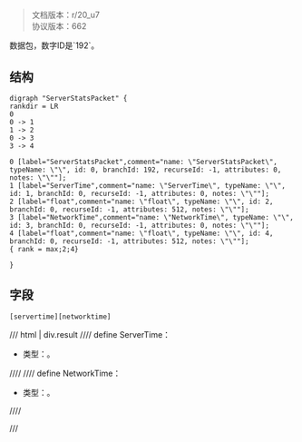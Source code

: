 # <!-- md:samp ServerStatsPacket -->

> 文档版本：r/20_u7<br/>协议版本：662

<!-- md:samp ServerStatsPacket -->数据包，数字ID是`192`。

## 结构

```viz
digraph "ServerStatsPacket" {
rankdir = LR
0
0 -> 1
1 -> 2
0 -> 3
3 -> 4

0 [label="ServerStatsPacket",comment="name: \"ServerStatsPacket\", typeName: \"\", id: 0, branchId: 192, recurseId: -1, attributes: 0, notes: \"\""];
1 [label="ServerTime",comment="name: \"ServerTime\", typeName: \"\", id: 1, branchId: 0, recurseId: -1, attributes: 0, notes: \"\""];
2 [label="float",comment="name: \"float\", typeName: \"\", id: 2, branchId: 0, recurseId: -1, attributes: 512, notes: \"\""];
3 [label="NetworkTime",comment="name: \"NetworkTime\", typeName: \"\", id: 3, branchId: 0, recurseId: -1, attributes: 0, notes: \"\""];
4 [label="float",comment="name: \"float\", typeName: \"\", id: 4, branchId: 0, recurseId: -1, attributes: 512, notes: \"\""];
{ rank = max;2;4}

}

```

## 字段

```title='ServerStatsPacket'
[servertime][networktime]
```

/// html | div.result
//// define
ServerTime：<!-- md:samp float -->

- 类型：<!-- md:samp float -->。


////
//// define
NetworkTime：<!-- md:samp float -->

- 类型：<!-- md:samp float -->。


////

///

